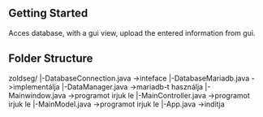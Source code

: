 ## Getting Started

Acces database, with a gui view, upload the entered information from gui.
## Folder Structure

zoldseg/
|-DatabaseConnection.java ->inteface
|-DatabaseMariadb.java ->implementálja
|-DataManager.java ->mariadb-t használja
|-Mainwindow.java ->programot irjuk le
|-MainController.java ->programot irjuk le
|-MainModel.java ->programot irjuk le
|-App.java ->inditja
